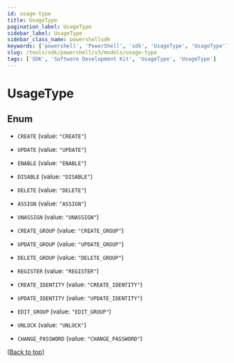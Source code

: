 ```yaml
---
id: usage-type
title: UsageType
pagination_label: UsageType
sidebar_label: UsageType
sidebar_class_name: powershellsdk
keywords: ['powershell', 'PowerShell', 'sdk', 'UsageType', 'UsageType']
slug: /tools/sdk/powershell/v3/models/usage-type
tags: ['SDK', 'Software Development Kit', 'UsageType', 'UsageType']
---
```


# UsageType

## Enum

- `CREATE` (value: `"CREATE"`)

- `UPDATE` (value: `"UPDATE"`)

- `ENABLE` (value: `"ENABLE"`)

- `DISABLE` (value: `"DISABLE"`)

- `DELETE` (value: `"DELETE"`)

- `ASSIGN` (value: `"ASSIGN"`)

- `UNASSIGN` (value: `"UNASSIGN"`)

- `CREATE_GROUP` (value: `"CREATE_GROUP"`)

- `UPDATE_GROUP` (value: `"UPDATE_GROUP"`)

- `DELETE_GROUP` (value: `"DELETE_GROUP"`)

- `REGISTER` (value: `"REGISTER"`)

- `CREATE_IDENTITY` (value: `"CREATE_IDENTITY"`)

- `UPDATE_IDENTITY` (value: `"UPDATE_IDENTITY"`)

- `EDIT_GROUP` (value: `"EDIT_GROUP"`)

- `UNLOCK` (value: `"UNLOCK"`)

- `CHANGE_PASSWORD` (value: `"CHANGE_PASSWORD"`)

[[Back to top]](#)
